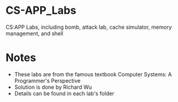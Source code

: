 # CS-APP_Labs
CS:APP Labs, including bomb, attack lab, cache simulator, memory management, and shell

# Notes
- These labs are from the famous textbook Computer Systems: A Programmer's Perspective
- Solution is done by Richard Wu
- Details can be found in each lab's folder
